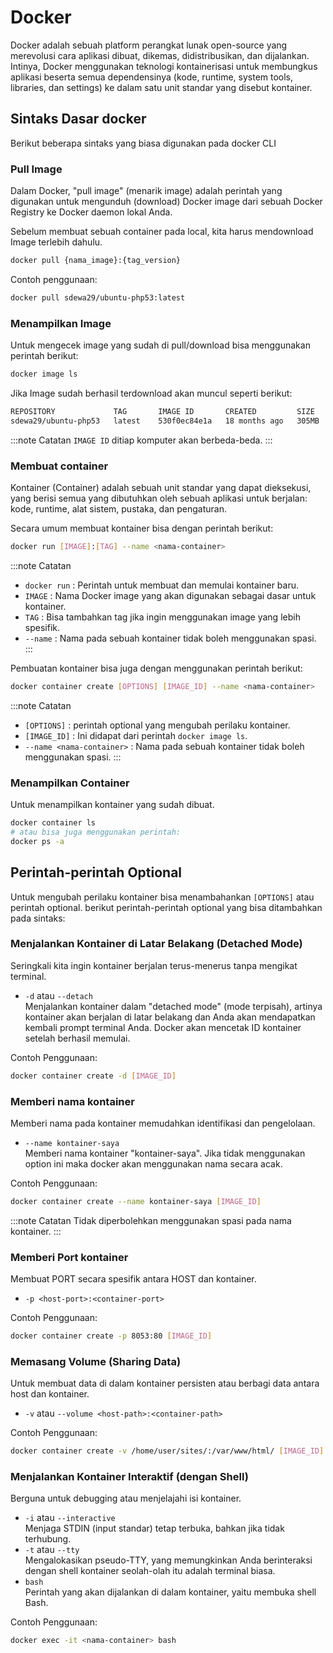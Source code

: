 # Docker
Docker adalah sebuah platform perangkat lunak open-source yang merevolusi cara aplikasi dibuat, 
dikemas, didistribusikan, dan dijalankan. Intinya, Docker menggunakan teknologi kontainerisasi 
untuk membungkus aplikasi beserta semua dependensinya (kode, runtime, system tools, libraries, 
dan settings) ke dalam satu unit standar yang disebut kontainer.

## Sintaks Dasar docker
Berikut beberapa sintaks yang biasa digunakan pada docker CLI


### Pull Image
Dalam Docker, "pull image" (menarik image) adalah perintah yang digunakan untuk 
mengunduh (download) Docker image dari sebuah Docker Registry ke Docker daemon lokal Anda.

Sebelum membuat sebuah container pada local, kita harus mendownload Image terlebih dahulu.
```bash
docker pull {nama_image}:{tag_version}
```
Contoh penggunaan:
```bash
docker pull sdewa29/ubuntu-php53:latest
```

### Menampilkan Image
Untuk mengecek image yang sudah di pull/download bisa menggunakan perintah berikut:
```bash
docker image ls
```

Jika Image sudah berhasil terdownload akan muncul seperti berikut:
```bash
REPOSITORY             TAG       IMAGE ID       CREATED         SIZE
sdewa29/ubuntu-php53   latest    530f0ec84e1a   18 months ago   305MB
```

:::note Catatan
`IMAGE ID` ditiap komputer akan berbeda-beda.
:::


### Membuat container
Kontainer (Container) adalah sebuah unit standar yang dapat dieksekusi, 
yang berisi semua yang dibutuhkan oleh sebuah aplikasi untuk berjalan: 
kode, runtime, alat sistem, pustaka, dan pengaturan.

Secara umum membuat kontainer bisa dengan perintah berikut:
```bash
docker run [IMAGE]:[TAG] --name <nama-container>
```
:::note Catatan
- `docker run` : Perintah untuk membuat dan memulai kontainer baru.
- `IMAGE` : Nama Docker image yang akan digunakan sebagai dasar untuk kontainer.
- `TAG` : Bisa tambahkan tag jika ingin menggunakan image yang lebih spesifik.
- `--name` : Nama pada sebuah kontainer tidak boleh menggunakan spasi.
:::


Pembuatan kontainer bisa juga dengan menggunakan perintah berikut:

```bash
docker container create [OPTIONS] [IMAGE_ID] --name <nama-container>
```
:::note Catatan
- `[OPTIONS]` : perintah optional yang mengubah perilaku kontainer.
- `[IMAGE_ID]` : Ini didapat dari perintah `docker image ls`.
- `--name <nama-container>` : Nama pada sebuah kontainer tidak boleh menggunakan spasi.
:::


### Menampilkan Container
Untuk menampilkan kontainer yang sudah dibuat.
```bash
docker container ls
# atau bisa juga menggunakan perintah:
docker ps -a
```


## Perintah-perintah Optional
Untuk mengubah perilaku kontainer bisa menambahankan `[OPTIONS]` atau perintah optional.
berikut perintah-perintah optional yang bisa ditambahkan pada sintaks:

### Menjalankan Kontainer di Latar Belakang (Detached Mode)
Seringkali kita ingin kontainer berjalan terus-menerus tanpa mengikat terminal.
- `-d` atau `--detach`
	<br/>Menjalankan kontainer dalam "detached mode" (mode terpisah), 
	artinya kontainer akan berjalan di latar belakang dan Anda akan mendapatkan kembali prompt terminal Anda. 
	Docker akan mencetak ID kontainer setelah berhasil memulai.
	
Contoh Penggunaan:
```bash
docker container create -d [IMAGE_ID]
```

### Memberi nama kontainer
Memberi nama pada kontainer memudahkan identifikasi dan pengelolaan.
- `--name kontainer-saya`
	<br/>Memberi nama kontainer "kontainer-saya". Jika tidak menggunakan option ini
	maka docker akan menggunakan nama secara acak.
	
Contoh Penggunaan:
```bash
docker container create --name kontainer-saya [IMAGE_ID]
```
:::note Catatan
Tidak diperbolehkan menggunakan spasi pada nama kontainer.
:::

### Memberi Port kontainer
Membuat PORT secara spesifik antara HOST dan kontainer.
- `-p <host-port>:<container-port>`

Contoh Penggunaan:
```bash
docker container create -p 8053:80 [IMAGE_ID]
```

### Memasang Volume (Sharing Data)
Untuk membuat data di dalam kontainer persisten atau berbagi data antara host dan kontainer.

- `-v` atau `--volume <host-path>:<container-path>`

Contoh Penggunaan:
```bash
docker container create -v /home/user/sites/:/var/www/html/ [IMAGE_ID]
```

### Menjalankan Kontainer Interaktif (dengan Shell)
Berguna untuk debugging atau menjelajahi isi kontainer.

- `-i` atau `--interactive` 
	<br/>Menjaga STDIN (input standar) tetap terbuka, bahkan jika tidak terhubung.
- `-t` atau `--tty`
	<br/>Mengalokasikan pseudo-TTY, yang memungkinkan Anda berinteraksi dengan shell 
	kontainer seolah-olah itu adalah terminal biasa.
- `bash`
	<br/>Perintah yang akan dijalankan di dalam kontainer, yaitu membuka shell Bash.
	
Contoh Penggunaan:
```bash
docker exec -it <nama-container> bash
```
